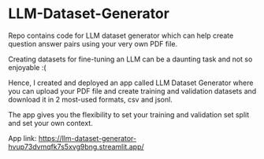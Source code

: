 # LLM-Dataset-Generator
Repo contains code for LLM dataset generator which can help create question answer pairs using your very own PDF file.

Creating datasets for fine-tuning an LLM can be a daunting task and not so enjoyable :(

Hence, I created and deployed an app called LLM Dataset Generator where you can upload your PDF file and create training and validation datasets and download it in 2 most-used formats, csv and jsonl.

The app gives you the flexibility to set your training and validation set split and set your own context.

App link: https://llm-dataset-generator-hvup73dvmqfk7s5xvg9bng.streamlit.app/

